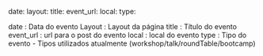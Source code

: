 date: 
layout: 
title: 
event_url: 
local: 
type: 


date : Data do evento 
Layout : Layout da página
title : Título do evento
event_url : url para o post do evento 
local : local do evento 
type : Tipo do evento - Tipos utilizados atualmente (workshop/talk/roundTable/bootcamp)